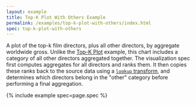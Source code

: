 ```yaml
---
layout: example
title: Top-K Plot With Others Example
permalink: /examples/top-k-plot-with-others/index.html
spec: top-k-plot-with-others
---
```


A plot of the top-k film directors, plus all other directors, by aggregate worldwide gross. Unlike the [Top-K Plot](../top-k-plot/) example, this chart includes a category of all other directors aggregated together. The visualization spec first computes aggregates for all directors and ranks them. It then copies these ranks back to the source data using a [`lookup` transform](../../docs/transforms/lookup/), and determines which directors belong in the "other" category before performing a final aggregation.

{% include example spec=page.spec %}
